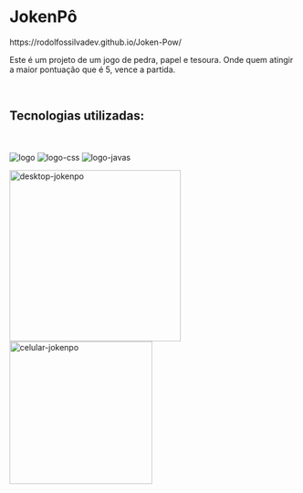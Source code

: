 <h1>JokenPô</h1>
https://rodolfossilvadev.github.io/Joken-Pow/
<br>
<p>Este é um projeto de um jogo de pedra, papel e tesoura. Onde quem atingir a maior pontuação que é 5, vence a partida.</p>
<br>
<h2>Tecnologias utilizadas:</h2>

<br>
<br>
<img src="https://img.shields.io/badge/HTML5-E34F26?style=for-the-badge&logo=html5&logoColor=white" alt="logo">
<img src="https://img.shields.io/badge/CSS3-1572B6?style=for-the-badge&logo=css3&logoColor=white" alt="logo-css">
<img src="https://img.shields.io/badge/JavaScript-F7DF1E?style=for-the-badge&logo=javascript&logoColor=black" alt="logo-javas">


<img src="https://github.com/rodolfossilvadev/Joken-Pow/blob/main/assets/desktop.jpg?raw=true" alt="desktop-jokenpo"
height="300px">
  <img src="https://github.com/rodolfossilvadev/Joken-Pow/blob/main/assets/cell.jpg?raw=true" alt="celular-jokenpo"
  height="250px">

